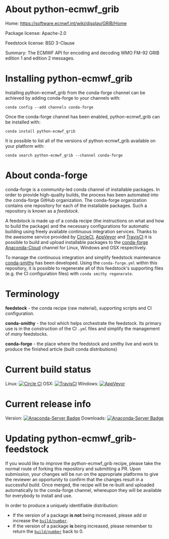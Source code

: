 About python-ecmwf_grib
=======================

Home: https://software.ecmwf.int/wiki/display/GRIB/Home

Package license: Apache-2.0

Feedstock license: BSD 3-Clause

Summary: The ECMWF API for encoding and decoding WMO FM-92 GRIB edition 1 and edition 2 messages.



Installing python-ecmwf_grib
============================

Installing python-ecmwf_grib from the conda-forge channel can be achieved by adding conda-forge to your channels with:

```
conda config --add channels conda-forge
```

Once the conda-forge channel has been enabled, python-ecmwf_grib can be installed with:

```
conda install python-ecmwf_grib
```

It is possible to list all of the versions of python-ecmwf_grib available on your platform with:

```
conda search python-ecmwf_grib --channel conda-forge
```


About conda-forge
=================

conda-forge is a community-led conda channel of installable packages.
In order to provide high-quality builds, the process has been automated into the
conda-forge GitHub organization. The conda-forge organization contains one repository 
for each of the installable packages. Such a repository is known as a *feedstock*.

A feedstock is made up of a conda recipe (the instructions on what and how to build
the package) and the necessary configurations for automatic building using freely
available continuous integration services. Thanks to the awesome service provided by
[CircleCI](https://circleci.com/), [AppVeyor](http://www.appveyor.com/)
and [TravisCI](https://travis-ci.org/) it is possible to build and upload installable
packages to the [conda-forge](https://anaconda.org/conda-forge)
[Anaconda-Cloud](http://docs.anaconda.org/) channel for Linux, Windows and OSX respectively.

To manage the continuous integration and simplify feedstock maintenance
[conda-smithy](http://github.com/conda-forge/conda-smithy) has been developed.
Using the ``conda-forge.yml`` within this repository, it is possible to regenerate all of
this feedstock's supporting files (e.g. the CI configuration files) with ``conda smithy regenerate``.


Terminology
===========

**feedstock** - the conda recipe (raw material), supporting scripts and CI configuration.

**conda-smithy** - the tool which helps orchestrate the feedstock.
                   Its primary use is in the construction of the CI ``.yml`` files
                   and simplify the management of *many* feedstocks.

**conda-forge** - the place where the feedstock and smithy live and work to
                  produce the finished article (built conda distributions)

Current build status
====================

Linux: [![Circle CI](https://circleci.com/gh/conda-forge/python-ecmwf_grib-feedstock.svg?style=svg)](https://circleci.com/gh/conda-forge/python-ecmwf_grib-feedstock)
OSX: [![TravisCI](https://travis-ci.org/conda-forge/python-ecmwf_grib-feedstock.svg?branch=master)](https://travis-ci.org/conda-forge/python-ecmwf_grib-feedstock) 
Windows: [![AppVeyor](https://ci.appveyor.com/api/projects/status/github/conda-forge/python-ecmwf-grib-feedstock?svg=True)](https://ci.appveyor.com/project/conda-forge/python-ecmwf-grib-feedstock/branch/master)

Current release info
====================
Version: [![Anaconda-Server Badge](https://anaconda.org/conda-forge/python-ecmwf_grib/badges/version.svg)](https://anaconda.org/conda-forge/python-ecmwf_grib)
Downloads: [![Anaconda-Server Badge](https://anaconda.org/conda-forge/python-ecmwf_grib/badges/downloads.svg)](https://anaconda.org/conda-forge/python-ecmwf_grib)


Updating python-ecmwf_grib-feedstock
====================================

If you would like to improve the python-ecmwf_grib recipe, please take the normal
route of forking this repository and submitting a PR. Upon submission, your changes will
be run on the appropriate platforms to give the reviewer an opportunity to confirm that the
changes result in a successful build. Once merged, the recipe will be re-built and uploaded
automatically to the conda-forge channel, whereupon they will be available for everybody to
install and use.

In order to produce a uniquely identifiable distribution:
 * If the version of a package **is not** being increased, please add or increase
   the [``build/number``](http://conda.pydata.org/docs/building/meta-yaml.html#build-number-and-string). 
 * If the version of a package **is** being increased, please remember to return
   the [``build/number``](http://conda.pydata.org/docs/building/meta-yaml.html#build-number-and-string)
   back to 0.
